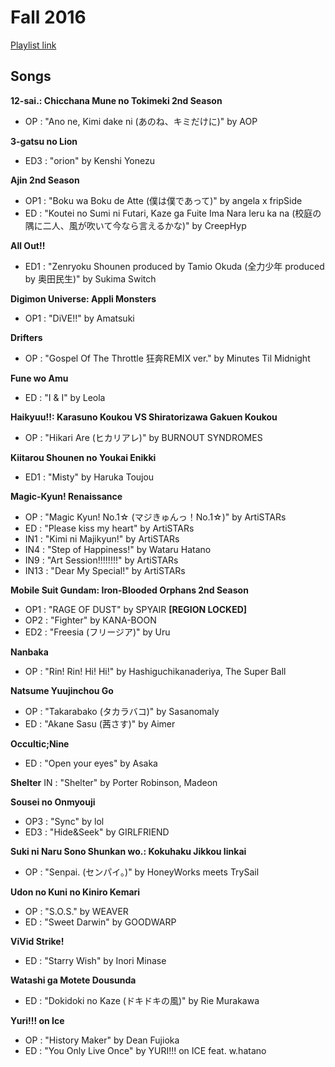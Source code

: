 # Fall 2016

[Playlist link](https://open.spotify.com/user/fz230568w0ccmom2dg3zvxq1h/playlist/0zDe7p2LbbLMRtCJu9tnFI)

## Songs

**12-sai.: Chicchana Mune no Tokimeki 2nd Season**
* OP : "Ano ne, Kimi dake ni (あのね、キミだけに)" by AOP

**3-gatsu no Lion**
* ED3 : "orion" by Kenshi Yonezu

**Ajin 2nd Season**
* OP1 : "Boku wa Boku de Atte (僕は僕であって)" by angela x fripSide
* ED : "Koutei no Sumi ni Futari, Kaze ga Fuite Ima Nara Ieru ka na (校庭の隅に二人、風が吹いて今なら言えるかな)" by CreepHyp

**All Out!!**
* ED1 : "Zenryoku Shounen produced by Tamio Okuda (全力少年 produced by 奥田民生)" by Sukima Switch

**Digimon Universe: Appli Monsters**
* OP1 : "DiVE!!" by Amatsuki

**Drifters**
* OP : "Gospel Of The Throttle 狂奔REMIX ver." by Minutes Til Midnight

**Fune wo Amu**
* ED : "I & I" by Leola

**Haikyuu!!: Karasuno Koukou VS Shiratorizawa Gakuen Koukou**
* OP : "Hikari Are (ヒカリアレ)" by BURNOUT SYNDROMES

**Kiitarou Shounen no Youkai Enikki**
* ED1 : "Misty" by Haruka Toujou

**Magic-Kyun! Renaissance**
* OP : "Magic Kyun! No.1☆ (マジきゅんっ！No.1☆)" by ArtiSTARs
* ED : "Please kiss my heart" by ArtiSTARs
* IN1 : "Kimi ni Majikyun!" by ArtiSTARs
* IN4 : "Step of Happiness!" by Wataru Hatano
* IN9 : "Art Session!!!!!!!!" by ArtiSTARs
* IN13 : "Dear My Special!" by ArtiSTARs

**Mobile Suit Gundam: Iron-Blooded Orphans 2nd Season**
* OP1 : "RAGE OF DUST" by SPYAIR **[REGION LOCKED]**
* OP2 : "Fighter" by KANA-BOON
* ED2 : "Freesia (フリージア)" by Uru

**Nanbaka**
* OP : "Rin! Rin! Hi! Hi!" by Hashiguchikanaderiya, The Super Ball

**Natsume Yuujinchou Go**
* OP : "Takarabako (タカラバコ)" by Sasanomaly
* ED : "Akane Sasu (茜さす)" by Aimer

**Occultic;Nine**
* ED : "Open your eyes" by Asaka

**Shelter**
IN : "Shelter" by Porter Robinson, Madeon

**Sousei no Onmyouji**
* OP3 : "Sync" by lol
* ED3 : "Hide&Seek" by GIRLFRIEND

**Suki ni Naru Sono Shunkan wo.: Kokuhaku Jikkou Iinkai**
* OP : "Senpai. (センパイ。)" by HoneyWorks meets TrySail

**Udon no Kuni no Kiniro Kemari**
* OP : "S.O.S." by WEAVER
* ED : "Sweet Darwin" by GOODWARP

**ViVid Strike!**
* ED : "Starry Wish" by Inori Minase

**Watashi ga Motete Dousunda**
* ED : "Dokidoki no Kaze (ドキドキの風)" by Rie Murakawa

**Yuri!!! on Ice**
* OP : "History Maker" by Dean Fujioka
* ED : "You Only Live Once" by YURI!!! on ICE feat. w.hatano
